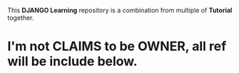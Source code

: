 This **DJANGO Learning** repository is a combination from multiple of __Tutorial__ together.


I'm not **CLAIMS** to be **OWNER**, all ref will be include below.
======
